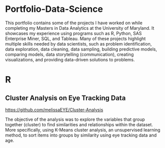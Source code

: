 # Portfolio-Data-Science
This portfolio contains some of the projects I have worked on while completing my Masters in Data Analytics at the University of Maryland. It showcases my experience using programs such as R, Python, SAS Enterprise Miner, SQL, and Tableau. Many of these projects highlight multiple skills needed by data scientists, such as problem identification, data exploration, data cleaning, data sampling, building predictive models, comparing models, data storytelling (communication), creating visualizations, and providing data-driven solutions to problems.

# R

## Cluster Analysis on Eye Tracking Data

https://github.com/melissaEYE/Cluster-Analysis


The objective of the analysis was to explore the variables that group together (cluster) to find similarities and relationships within the dataset. More specifically, using K-Means cluster analysis, an unsupervised learning method, to sort items into groups by similarity using eye tracking data and age. 
